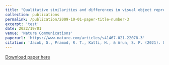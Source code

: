 ```yaml
---
title: "Qualitative similarities and differences in visual object representations between brains and deep networks"
collection: publications
permalink: /publication/2009-10-01-paper-title-number-3
excerpt: 'test'
date: 2022/19/01
venue: 'Nature Communications'
paperurl: 'https://www.nature.com/articles/s41467-021-22078-3'
citation: 'Jacob, G., Pramod, R. T., Katti, H., & Arun, S. P. (2021). Qualitative similarities and differences in visual object representations between brains and deep networks. Nature communications, 12(1), 1-14.'
---
```


[Download paper here](http://carolinemyers.github.io/files/NatComm.pdf)
